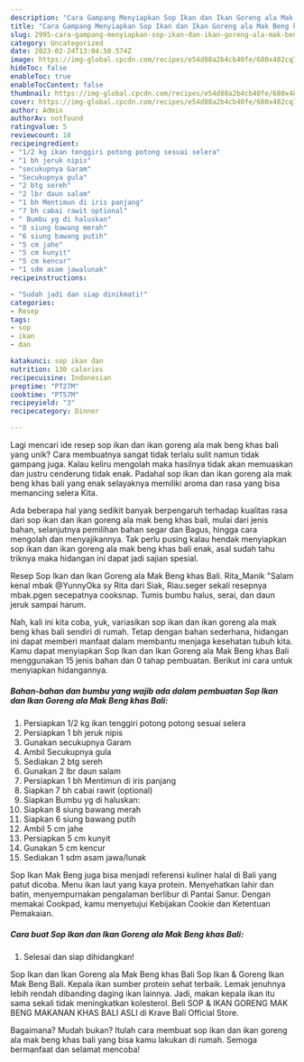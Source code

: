 ```yaml
---
description: "Cara Gampang Menyiapkan Sop Ikan dan Ikan Goreng ala Mak Beng khas Bali yang Bisa Manjain Lidah"
title: "Cara Gampang Menyiapkan Sop Ikan dan Ikan Goreng ala Mak Beng khas Bali yang Bisa Manjain Lidah"
slug: 2995-cara-gampang-menyiapkan-sop-ikan-dan-ikan-goreng-ala-mak-beng-khas-bali-yang-bisa-manjain-lidah
category: Uncategorized
date: 2023-02-24T13:04:50.574Z
image: https://img-global.cpcdn.com/recipes/e54d88a2b4cb40fe/680x482cq70/sop-ikan-dan-ikan-goreng-ala-mak-beng-khas-bali-foto-resep-utama.jpg
hideToc: false
enableToc: true
enableTocContent: false
thumbnail: https://img-global.cpcdn.com/recipes/e54d88a2b4cb40fe/680x482cq70/sop-ikan-dan-ikan-goreng-ala-mak-beng-khas-bali-foto-resep-utama.jpg
cover: https://img-global.cpcdn.com/recipes/e54d88a2b4cb40fe/680x482cq70/sop-ikan-dan-ikan-goreng-ala-mak-beng-khas-bali-foto-resep-utama.jpg
author: Admin
authorAv: notfound
ratingvalue: 5
reviewcount: 18
recipeingredient:
- "1/2 kg ikan tenggiri potong potong sesuai selera"
- "1 bh jeruk nipis"
- "secukupnya Garam"
- "Secukupnya gula"
- "2 btg sereh"
- "2 lbr daun salam"
- "1 bh Mentimun di iris panjang"
- "7 bh cabai rawit optional"
- " Bumbu yg di haluskan"
- "8 siung bawang merah"
- "6 siung bawang putih"
- "5 cm jahe"
- "5 cm kunyit"
- "5 cm kencur"
- "1 sdm asam jawalunak"
recipeinstructions:

- "Sudah jadi dan siap dinikmati!"
categories:
- Resep
tags:
- sop
- ikan
- dan

katakunci: sop ikan dan 
nutrition: 130 calories
recipecuisine: Indonesian
preptime: "PT27M"
cooktime: "PT57M"
recipeyield: "3"
recipecategory: Dinner

---
```





Lagi mencari ide resep sop ikan dan ikan goreng ala mak beng khas bali yang unik? Cara membuatnya sangat tidak terlalu sulit namun tidak gampang juga. Kalau keliru mengolah maka hasilnya tidak akan memuaskan dan justru cenderung tidak enak. Padahal sop ikan dan ikan goreng ala mak beng khas bali yang enak selayaknya memiliki aroma dan rasa yang bisa memancing selera Kita.





Ada beberapa hal yang sedikit banyak berpengaruh terhadap kualitas rasa dari sop ikan dan ikan goreng ala mak beng khas bali, mulai dari jenis bahan, selanjutnya pemilihan bahan segar dan Bagus, hingga cara mengolah dan menyajikannya. Tak perlu pusing kalau hendak menyiapkan sop ikan dan ikan goreng ala mak beng khas bali enak,      asal sudah tahu triknya maka hidangan ini dapat jadi sajian spesial.














Resep Sop Ikan dan Ikan Goreng ala Mak Beng khas Bali. Rita_Manik &#34;Salam kenal mbak @YunnyOka sy Rita dari Siak, Riau.seger sekali resepnya mbak.pgen secepatnya cooksnap. Tumis bumbu halus, serai, dan daun jeruk sampai harum.






Nah, kali ini kita coba, yuk, variasikan sop ikan dan ikan goreng ala mak beng khas bali sendiri di rumah. Tetap dengan bahan sederhana, hidangan ini dapat memberi manfaat dalam membantu menjaga kesehatan tubuh kita. Kamu dapat menyiapkan Sop Ikan dan Ikan Goreng ala Mak Beng khas Bali menggunakan 15 jenis bahan dan 0 tahap pembuatan. Berikut ini cara untuk menyiapkan hidangannya.

<!--inarticleads1-->

##### Bahan-bahan dan bumbu yang wajib ada dalam pembuatan Sop Ikan dan Ikan Goreng ala Mak Beng khas Bali:

1. Persiapkan 1/2 kg ikan tenggiri potong potong sesuai selera
1. Persiapkan 1 bh jeruk nipis
1. Gunakan secukupnya Garam
1. Ambil Secukupnya gula
1. Sediakan 2 btg sereh
1. Gunakan 2 lbr daun salam
1. Persiapkan 1 bh Mentimun di iris panjang
1. Siapkan 7 bh cabai rawit (optional)
1. Siapkan  Bumbu yg di haluskan:
1. Siapkan 8 siung bawang merah
1. Siapkan 6 siung bawang putih
1. Ambil 5 cm jahe
1. Persiapkan 5 cm kunyit
1. Gunakan 5 cm kencur
1. Sediakan 1 sdm asam jawa/lunak


Sop Ikan Mak Beng juga bisa menjadi referensi kuliner halal di Bali yang patut dicoba. Menu ikan laut yang kaya protein. Menyehatkan lahir dan batin, menyempurnakan pengalaman berlibur di Pantai Sanur. Dengan memakai Cookpad, kamu menyetujui Kebijakan Cookie dan Ketentuan Pemakaian. 

<!--inarticleads2-->

##### Cara buat Sop Ikan dan Ikan Goreng ala Mak Beng khas Bali:


1. Selesai dan siap dihidangkan!

Sop Ikan dan Ikan Goreng ala Mak Beng khas Bali Sop Ikan &amp; Goreng Ikan Mak Beng Bali. Kepala ikan sumber protein sehat terbaik. Lemak jenuhnya lebih rendah dibanding daging ikan lainnya. Jadi, makan kepala ikan itu sama sekali tidak meningkatkan kolesterol. Beli SOP &amp; IKAN GORENG MAK BENG MAKANAN KHAS BALI ASLI di Krave Bali Official Store. 

Bagaimana? Mudah bukan? Itulah cara membuat sop ikan dan ikan goreng ala mak beng khas bali yang bisa kamu lakukan di rumah. Semoga bermanfaat dan selamat mencoba!
